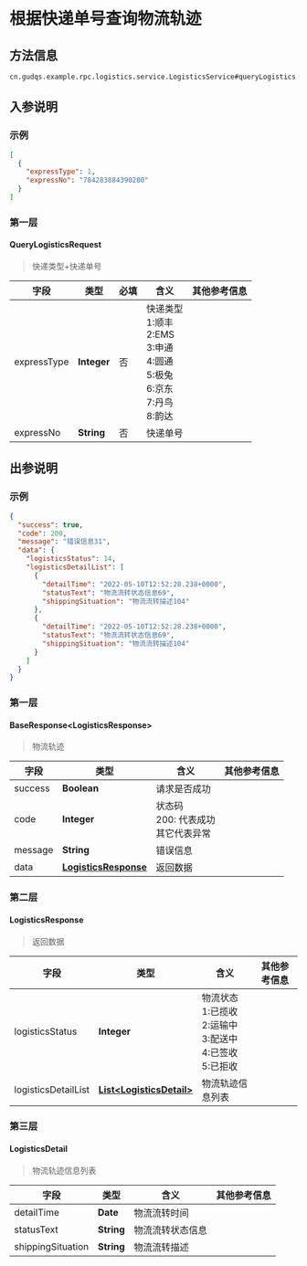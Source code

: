 # 根据快递单号查询物流轨迹
## 方法信息
```
cn.gudqs.example.rpc.logistics.service.LogisticsService#queryLogistics
```
## 入参说明
### 示例
```json
[
  {
    "expressType": 1,
    "expressNo": "784283884390280"
  }
]
```


### 第一层
#### QueryLogisticsRequest
> 快递类型+快递单号

| **字段** | **类型** | **必填** | **含义** | **其他参考信息** |
| -------- | -------- | -------- | -------- | -------- |
| expressType | **Integer** | 否 |  快递类型<br>1:顺丰<br>2:EMS<br>3:申通<br>4:圆通<br>5:极兔<br>6:京东<br>7:丹鸟<br>8:韵达 |  |
| expressNo | **String** | 否 |  快递单号 |  |

## 出参说明
### 示例
```json
{
  "success": true,
  "code": 200,
  "message": "错误信息31",
  "data": {
    "logisticsStatus": 14,
    "logisticsDetailList": [
      {
        "detailTime": "2022-05-10T12:52:28.238+0000",
        "statusText": "物流流转状态信息69",
        "shippingSituation": "物流流转描述104"
      },
      {
        "detailTime": "2022-05-10T12:52:28.238+0000",
        "statusText": "物流流转状态信息69",
        "shippingSituation": "物流流转描述104"
      }
    ]
  }
}
```


### 第一层
#### BaseResponse\<LogisticsResponse\>
> 物流轨迹

| **字段** | **类型** | **含义** | **其他参考信息** |
| -------- | -------- | -------- | -------- |
| success | **Boolean** |  请求是否成功 |  |
| code | **Integer** |  状态码<br>200: 代表成功<br>其它代表异常 |  |
| message | **String** |  错误信息 |  |
| data | **[LogisticsResponse](#LogisticsResponse)** |  返回数据 |  |

### 第二层
#### LogisticsResponse
> 返回数据

| **字段** | **类型** | **含义** | **其他参考信息** |
| -------- | -------- | -------- | -------- |
| logisticsStatus | **Integer** |  物流状态<br>1:已揽收<br>2:运输中<br>3:配送中<br>4:已签收<br>5:已拒收 |  |
| logisticsDetailList | **[List\<LogisticsDetail\>](#LogisticsDetail)** |  物流轨迹信息列表 |  |

### 第三层
#### LogisticsDetail
> 物流轨迹信息列表

| **字段** | **类型** | **含义** | **其他参考信息** |
| -------- | -------- | -------- | -------- |
| detailTime | **Date** |  物流流转时间 |  |
| statusText | **String** |  物流流转状态信息 |  |
| shippingSituation | **String** |  物流流转描述 |  |



